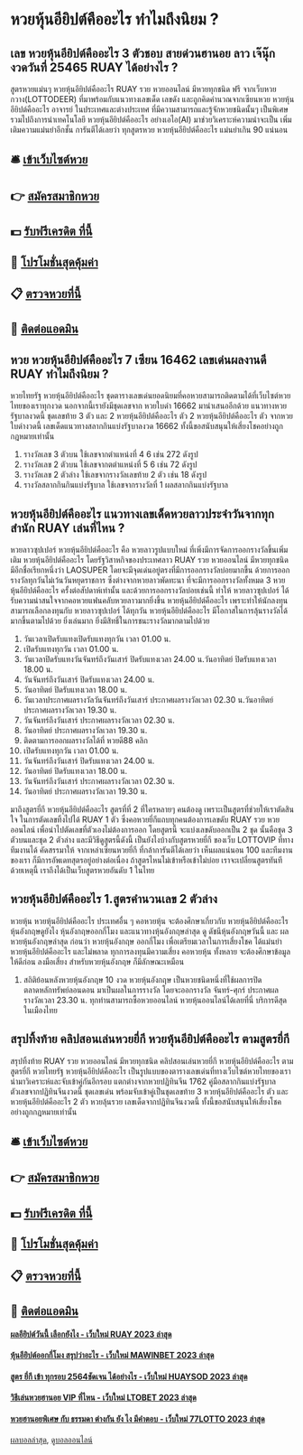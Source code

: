 # หวยหุ้นอียิปต์คืออะไร ทำไมถึงนิยม ?
## เลข หวยหุ้นอียิปต์คืออะไร 3 ตัวชอบ สายด่วนฮานอย ลาว เจ๊นุ๊ก งวดวันที่ 25465 RUAY ได้อย่างไร ?
สูตรหวยแม่นๆ หวยหุ้นอียิปต์คืออะไร RUAY รวย หวยออนไลน์ มีหวยทุกชนิด ฟรี จากเว็บหวยกวาง(LOTTODEER) ที่มาพร้อมกับแนวทางเลขเด็ด เลขดัง และถูกคิดคำนวณจากเซียนหวย หวยหุ้นอียิปต์คืออะไร อาจารย์ ในประเทศและต่างประเทศ ที่มีความสามารถและรู้จักหวยชนิดนั้นๆ เป็นพิเศษ รวมไปถึงการนำเทคโนโลยี หวยหุ้นอียิปต์คืออะไร อย่างเอไอ(AI) มาช่วยวิเคราะห์ความน่าจะเป็น เพิ่มเติมความแม่นยำอีกชั้น การันตีได้เลยว่า ทุกสูตรหวย หวยหุ้นอียิปต์คืออะไร แม่นยำเกิน 90 แน่นอน

## 🛎 [เข้าเว็บไซต์หวย](https://bit.ly/3BG5bNw)
## 👉 [สมัครสมาชิกหวย](https://bit.ly/3BG5bNw)
## 💵 [รับฟรีเครดิต ที่นี้](https://bit.ly/3C3mvgS)
## 👑 [โปรโมชั่นสุดคุ้มค่า](https://bit.ly/3C3mvgS)
## 📋 [ตรวจหวยที่นี้](https://bit.ly/3C3mvgS)
## 📱 [ติดต่อแอดมิน](https://bit.ly/3C3mvgS)

## หวย หวยหุ้นอียิปต์คืออะไร 7 เซียน 16462 เลขเด่นผลงานดี RUAY ทำไมถึงนิยม ?
หวยไทยรัฐ หวยหุ้นอียิปต์คืออะไร ชุดตารางเลขเด่นยอดนิยมที่คอหวยสามารถติดตามได้ที่เว็บไซต์หวยไทยของเราทุกงวด นอกจากนี้เรายังมีชุดเลขจาก หวยใบดำ 16662 มานำเสนออีกด้วย แนวทางหวยรัฐบาลงวดนี้ ชุดเลขท้าย 3 ตัว และ 2 หวยหุ้นอียิปต์คืออะไร ตัว 2 หวยหุ้นอียิปต์คืออะไร ตัว จากหวยใบดำงวดนี้ เลขเด็ดแนวทางสลากกินแบ่งรัฐบาลงวด 16662 ทั้งนี้ขอสนับสนุนให้เสี่ยงโชคอย่างถูกกฎหมายเท่านั้น
1. รางวัลเลข 3 ตัวบน ใช้เลขจากตำแหน่งที่ 4 6 เช่น 272 ดังรูป
2. รางวัลเลข 2 ตัวบน ใช้เลขจากตตำแหน่งที่ 5 6 เช่น 72 ดังรูป
3. รางวัลเลข 2 ตัวล่าง ใช้เลขจากรางวัลเลขท้าย 2 ตัว เช่น 18 ดังรูป
4. รางวัลสลากกินกินแบ่งรัฐบาล ใช้เลขจากรางวัลที่ 1 ผลสลากกินแบ่งรัฐบาล

## หวยหุ้นอียิปต์คืออะไร แนวทางเลขเด็ดหวยลาวประจำวันจากทุกสำนัก RUAY เล่นที่ไหน ?
หวยลาวซุปเปอร์ หวยหุ้นอียิปต์คืออะไร คือ หวยลาวรูปแบบใหม่ ที่เพิ่งมีการจัดการออกรางวัลขึ้นเพิ่มเติม หวยหุ้นอียิปต์คืออะไร โดยรัฐวิสาหกิจของประเทศลาว RUAY รวย หวยออนไลน์ มีหวยทุกชนิด มีอีกชื่อเรียกหนึ่งว่า LAOSUPER โดยจะมีจุดเด่นอยู่ตรงที่มีการออกรางวัลบ่อยมากขึ้น ด้วยการออกรางวัลทุกวันไม่เว้นวันหยุดราชการ ซึ่งต่างจากหวยลาวพัดทะนา ที่จะมีการออกรางวัลทั้งหมด 3 หวยหุ้นอียิปต์คืออะไร ครั้งต่อสัปดาห์เท่านั้น และด้วยการออกรางวัลบ่อยเช่นนี้ ทำให้ หวยลาวซุปเปอร์ ได้รับความน่าสนใจจากคอหวยแฟนคลับหวยลาวมากยิ่งขึ้น หวยหุ้นอียิปต์คืออะไร เพราะทำให้นักลงทุนสามารถเลือกลงทุนกับ หวยลาวซุปเปอร์ ได้ทุกวัน หวยหุ้นอียิปต์คืออะไร มีโอกาสในการลุ้นรางวัลได้มากขึ้นตามไปด้วย ยิ่งเล่นมาก ยิ่งมีสิทธิ์ในการชนะรางวัลมากตามไปด้วย
1. วันเวลาเปิดรับแทงเปิดรับแทงทุกวัน เวลา 01.00 น.
2. เปิดรับแทงทุกวัน เวลา 01.00 น.
3. วันเวลาปิดรับแทงวันจันทร์ถึงวันเสาร์ ปิดรับแทงเวลา 24.00 น.วันอาทิตย์ ปิดรับแทงเวลา 18.00 น.
4. วันจันทร์ถึงวันเสาร์ ปิดรับแทงเวลา 24.00 น.
5. วันอาทิตย์ ปิดรับแทงเวลา 18.00 น.
6. วันเวลาประกาศผลรางวัลวันจันทร์ถึงวันเสาร์ ประกาศผลรางวัลเวลา 02.30 น.วันอาทิตย์ ประกาศผลรางวัลเวลา 19.30 น.
7. วันจันทร์ถึงวันเสาร์ ประกาศผลรางวัลเวลา 02.30 น.
8. วันอาทิตย์ ประกาศผลรางวัลเวลา 19.30 น.
9. ติดตามการออกผลรางวัลได้ที่ หวยดี88 คลิก
10. เปิดรับแทงทุกวัน เวลา 01.00 น.
11. วันจันทร์ถึงวันเสาร์ ปิดรับแทงเวลา 24.00 น.
12. วันอาทิตย์ ปิดรับแทงเวลา 18.00 น.
13. วันจันทร์ถึงวันเสาร์ ประกาศผลรางวัลเวลา 02.30 น.
14. วันอาทิตย์ ประกาศผลรางวัลเวลา 19.30 น.

มาถึงสูตรยี่กี หวยหุ้นอียิปต์คืออะไร สูตรที่ที่ 2 ที่ใครหลายๆ คนต้องดู เพราะเป็นสูตรที่ช่วยให้เราตัดสินใจ ในการตัดเลขทิ้งไปได้ RUAY 1 ตัว ซึ่งคอหวยยี่กีแถบทุกคนต้องการเลขดับ RUAY รวย หวยออนไลน์ เพื่อนำไปตัดเลขที่ตัวเองไม่ต้องการออก โดยสูตรนี้ จะแบ่งเลขดับออกเป็น 2 ชุด นั้นคือชุด 3 ตัวบนและชุด 2 ตัวล่าง และมีวิธีดูสูตรนี้ดังนี้
เป็นยังไงบ้างกับสูตรหวยยี่กี ของเว็บ LOTTOVIP ที่ทางทีมงานได้ คัดสรรมาให้ จากเหล่าเซียนหวยยี่กี ที่กล้าการันตีได้เลยว่า เห็นผลแน่นอน 100 และทีมงานของเรา ก็มีการอัพเดทสุตรอยู่อย่างต่อเนื่อง ถ้าสูตรไหนไม่เข้าหรือเข้าไม่บ่อย เราจะเปลี่ยนสูตรทันที ด้วยเหตุนี้ เราถึงได้เป็นเว็บสูตรหวยอันดับ 1 ในไทย

## หวยหุ้นอียิปต์คืออะไร 1.สูตรคำนวนเลข 2 ตัวล่าง
หวยหุ้น หวยหุ้นอียิปต์คืออะไร ประเทศอื่น ๆ คอหวยหุ้น จะต้องศึกษาเกี่ยวกับ หวยหุ้นอียิปต์คืออะไร หุ้นอังกฤษดูยังไง หุ้นอังกฤษออกกี่โมง และแนวทางหุ้นอังกฤษล่าสุด ดู ดัชนีหุ้นอังกฤษวันนี้ และ ผลหวยหุ้นอังกฤษล่าสุด ก่อนว่า หวยหุ้นอังกฤษ ออกกี่โมง เพื่อเตรียมเวลาในการเสี่ยงโชค ได้แม่นยำ หวยหุ้นอียิปต์คืออะไร และไม่พลาด
ทุกการลงทุนมีความเสี่ยง คอหวยหุ้น ทั้งหลาย จะต้องศึกษาข้อมูลให้ดีก่อน ลงมือเสี่ยง สำหรับหวยหุ้นอังกฤษ ก็มีลักษณะเหมือน
1. สถิติย้อนหลังหวยหุ้นอังกฤษ 10 งวด หวยหุ้นอังกฤษ เป็นหวยชนิดหนึ่งที่ใช้ผลการปิดตลาดหลักทรัพย์ลอนดอน มาเป็นผลในการรางวัล โดยจะออกรางวัล จันทร์-ศุกร์ ประกาศผลรางวัลเวลา 23.30 น. ทุกท่านสามารถซื้อหวยออนไลน์ หวยหุ้นออนไลน์ได้เลยที่นี่ บริการดีสุดในเมืองไทย

## สรุปทิ้งท้าย คลิปสอนเล่นหวยยี่กี หวยหุ้นอียิปต์คืออะไร ตามสูตรยี่กี
สรุปทิ้งท้าย RUAY รวย หวยออนไลน์ มีหวยทุกชนิด คลิปสอนเล่นหวยยี่กี หวยหุ้นอียิปต์คืออะไร ตามสูตรยี่กี หวยไทยรัฐ หวยหุ้นอียิปต์คืออะไร เป็นรูปแบบของตารางเลขเด่นที่ทางเว็บไซต์หวยไทยของเรานำมาวิเคราะห์และจับเข้าคู่กันอีกรอบ แตกต่างจากหวยปฏิทินจีน 1762 คู่มือสลากกินแบ่งรัฐบาล ตัวเลขจากปฏิทินจีนงวดนี้ ชุดเลขเด่น พร้อมจับเข้าคู่เป็นชุดเลขท้าย 3 หวยหุ้นอียิปต์คืออะไร ตัว และ หวยหุ้นอียิปต์คืออะไร 2 ตัว หวยลุ้นรวย เลขเด็ดจากปฏิทินจีนงวดนี้ ทั้งนี้ขอสนับสนุนให้เสี่ยงโชคอย่างถูกกฎหมายเท่านั้น

## 🛎 [เข้าเว็บไซต์หวย](https://bit.ly/3BG5bNw)
## 👉 [สมัครสมาชิกหวย](https://bit.ly/3BG5bNw)
## 💵 [รับฟรีเครดิต ที่นี้](https://bit.ly/3C3mvgS)
## 👑 [โปรโมชั่นสุดคุ้มค่า](https://bit.ly/3C3mvgS)
## 📋 [ตรวจหวยที่นี้](https://bit.ly/3C3mvgS)
## 📱 [ติดต่อแอดมิน](https://bit.ly/3C3mvgS)

#### [ผลอียิปต์วันนี้ เลือกยังไง - เว็บใหม่ RUAY 2023 ล่าสุด](https://atom.io/themes/ผลอียิปต์วันนี้%20เลือกยังไง%20-%20เว็บใหม่%20ruay%202023%20ล่าสุด)
#### [หุ้นอียิปต์ออกกี่โมง สรุปว่าอะไร - เว็บใหม่ MAWINBET 2023 ล่าสุด](https://atom.io/themes/หุ้นอียิปต์ออกกี่โมง%20สรุปว่าอะไร%20-%20เว็บใหม่%20mawinbet%202023%20ล่าสุด)
#### [สูตร ยี่กี เข้า ทุกรอบ 2564ชัดเจน ได้อย่างไร - เว็บใหม่ HUAYSOD 2023 ล่าสุด](https://atom.io/themes/สูตร%20ยี่กี%20เข้า%20ทุกรอบ%202564ชัดเจน%20ได้อย่างไร%20-%20เว็บใหม่%20huaysod%202023%20ล่าสุด)
#### [วิธีเล่นหวยฮานอย VIP ที่ไหน - เว็บใหม่ LTOBET 2023 ล่าสุด](https://atom.io/themes/วิธีเล่นหวยฮานอย%20vip%20ที่ไหน%20-%20เว็บใหม่%20ltobet%202023%20ล่าสุด)
#### [หวยฮานอยพิเศษ กับ ธรรมดา ต่างกัน ยัง ไง มีคำตอบ - เว็บใหม่ 77LOTTO 2023 ล่าสุด](https://atom.io/themes/หวยฮานอยพิเศษ%20กับ%20ธรรมดา%20ต่างกัน%20ยัง%20ไง%20มีคำตอบ%20-%20เว็บใหม่%2077lotto%202023%20ล่าสุด)

[ผลบอลล่าสุด](https://siamsport.tv "ผลบอลล่าสุด"), [ดูบอลออนไลน์](https://siamsport.tv/ดูบอลสด "ดูบอลออนไลน์")